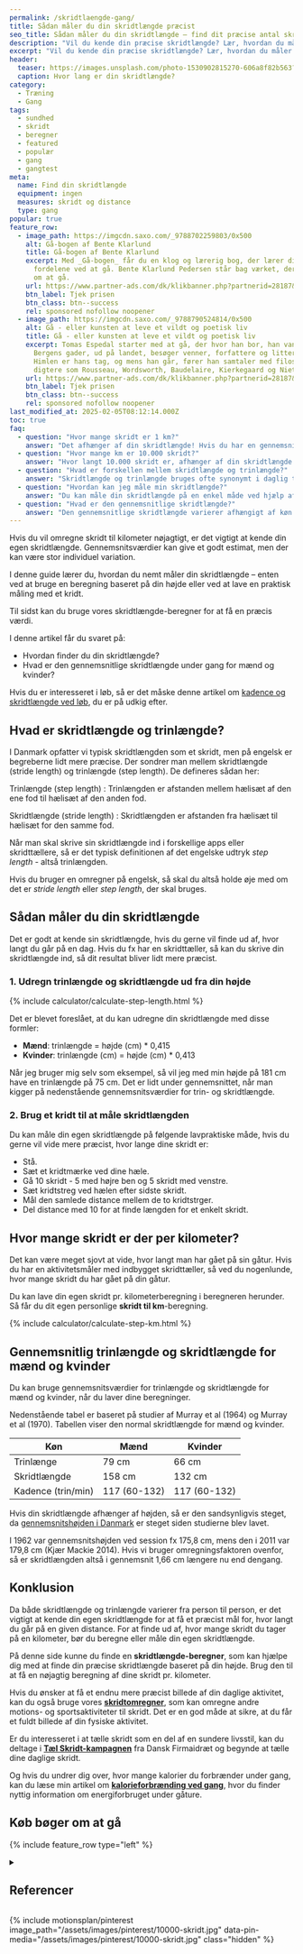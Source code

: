 ```yaml
---
permalink: /skridtlaengde-gang/
title: Sådan måler du din skridtlængde præcist
seo_title: Sådan måler du din skridtlængde – find dit præcise antal skridt per km
description: "Vil du kende din præcise skridtlængde? Lær, hvordan du måler den med en nem metode eller bruger vores beregner til at finde ud af, hvor mange skridt du tager per kilometer"
excerpt: "Vil du kende din præcise skridtlængde? Lær, hvordan du måler den med en nem metode eller bruger vores beregner til at finde ud af, hvor mange skridt du tager per kilometer"
header:
  teaser: https://images.unsplash.com/photo-1530902815270-606a8f82b563?ixlib=rb-4.0.3&ixid=M3wxMjA3fDB8MHxwaG90by1wYWdlfHx8fGVufDB8fHx8fA%3D%3D&auto=format&fit=crop&h=300&w=400&q=10
  caption: Hvor lang er din skridtlængde?
category:
  - Træning
  - Gang
tags:
  - sundhed
  - skridt
  - beregner
  - featured
  - populær
  - gang
  - gangtest
meta:
  name: Find din skridtlængde
  equipment: ingen
  measures: skridt og distance
  type: gang
popular: true
feature_row:
  - image_path: https://imgcdn.saxo.com/_9788702259803/0x500
    alt: Gå-bogen af Bente Klarlund
    title: Gå-bogen af Bente Klarlund
    excerpt: Med _Gå-bogen_ får du en klog og lærerig bog, der lærer dig om alle
      fordelene ved at gå. Bente Klarlund Pedersen står bag værket, der handler
      om at gå.
    url: https://www.partner-ads.com/dk/klikbanner.php?partnerid=28187&bannerid=43264&htmlurl=https://www.saxo.com/dk/gaa-bogen_bente-klarlund-pedersen_indbundet_9788702259803
    btn_label: Tjek prisen
    btn_class: btn--success
    rel: sponsored nofollow noopener
  - image_path: https://imgcdn.saxo.com/_9788790524814/0x500
    alt: Gå - eller kunsten at leve et vildt og poetisk liv
    title: Gå - eller kunsten at leve et vildt og poetisk liv
    excerpt: Tomas Espedal starter med at gå, der hvor han bor, han vandrer i
      Bergens gader, ud på landet, besøger venner, forfattere og litterater.
      Himlen er hans tag, og mens han går, fører han samtaler med filosoffer og
      digtere som Rousseau, Wordsworth, Baudelaire, Kierkegaard og Nietzsche.
    url: https://www.partner-ads.com/dk/klikbanner.php?partnerid=28187&bannerid=43264&htmlurl=https://www.saxo.com/dk/gaa-eller-kunsten-at-leve-et-vildt-og-poetisk-liv_tomas-espedal_haeftet_9788790524814
    btn_label: Tjek prisen
    btn_class: btn--success
    rel: sponsored nofollow noopener
last_modified_at: 2025-02-05T08:12:14.000Z
toc: true
faq:
  - question: "Hvor mange skridt er 1 km?"
    answer: "Det afhænger af din skridtlængde! Hvis du har en gennemsnitlig skridtlængde, kan du bruge den til at beregne, hvor mange skridt du tager på 1 km. Hvis din skridtlængde er 158 cm (for mænd) eller 132 cm (for kvinder), kan du bruge følgende formel til at estimere antallet af skridt på 1 km:\n\n- **Mænd**: 1 km / 1,58 m = cirka 633 skridt\n- **Kvinder**: 1 km / 1,32 m = cirka 757 skridt\n\nDu kan også bruge vores **skridtlængde-beregner** til at få et præcist tal baseret på din egen skridtlængde."
  - question: "Hvor mange km er 10.000 skridt?"
    answer: "Hvor langt 10.000 skridt er, afhænger af din skridtlængde. Hvis din skridtlængde er omkring 158 cm (for mænd) eller 132 cm (for kvinder), kan du beregne det som følger:\n\n- **Mænd** (gennemsnitlig skridtlængde på 158 cm): 10.000 skridt = ca. 6,3 km\n- **Kvinder** (gennemsnitlig skridtlængde på 132 cm): 10.000 skridt = ca. 5,7 km\n\nHvis du vil finde ud af præcis, hvor mange km du går på 10.000 skridt, kan du bruge vores **beregner** til at få en nøjagtig beregning baseret på din individuelle skridtlængde."
  - question: "Hvad er forskellen mellem skridtlængde og trinlængde?"
    answer: "Skridtlængde og trinlængde bruges ofte synonymt i daglig tale, men der er en forskel. Trinlængde (step length) er afstanden mellem hælisæt af den ene fod til hælisæt af den anden fod, mens skridtlængde (stride length) er afstanden mellem hælisæt af den samme fod (to skridt). Når du bruger en app eller en skridttæller, er det normalt trinlængde, du skal indtaste. Sørg derfor for at vide, hvilken værdi der kræves, når du bruger en skridttæller."
  - question: "Hvordan kan jeg måle min skridtlængde?"
    answer: "Du kan måle din skridtlængde på en enkel måde ved hjælp af et kridt og en måling:\n\n1. Sæt et kridtmærke ved hælen på din sko.\n2. Gå 10 skridt (5 med højre ben og 5 med venstre).\n3. Mål afstanden mellem de to kridtstreger.\n4. Del afstanden med 10 for at finde længden af et skridt.\n\nAlternativt kan du bruge vores **beregner** til at udregne din skridtlængde baseret på din højde."
  - question: "Hvad er den gennemsnitlige skridtlængde?"
    answer: "Den gennemsnitlige skridtlængde varierer afhængigt af køn og højde. For mænd er den gennemsnitlige skridtlængde omkring 158 cm, mens kvinder har en gennemsnitlig skridtlængde på 132 cm. Skridtlængden kan dog variere meget afhængigt af din kropsbygning og gangstil. Brug vores beregner for at finde din præcise skridtlængde!"
---
```


Hvis du vil omregne skridt til kilometer nøjagtigt, er det vigtigt at kende din egen skridtlængde. Gennemsnitsværdier kan give et godt estimat, men der kan være stor individuel variation.

I denne guide lærer du, hvordan du nemt måler din skridtlængde – enten ved at bruge en beregning baseret på din højde eller ved at lave en praktisk måling med et kridt. 

Til sidst kan du bruge vores skridtlængde-beregner for at få en præcis værdi.

I denne artikel får du svaret på:

- Hvordan finder du din skridtlængde? 
- Hvad er den gennemsnitlige skridtlængde under gang for mænd og kvinder?

Hvis du er interesseret i løb, så er det måske denne artikel om [kadence og skridtlængde ved løb](/gennemsnitlige-skridtlaengde-kadence-loeb/), du er på udkig efter.

## Hvad er skridtlængde og trinlængde?

I Danmark opfatter vi typisk skridtlængden som et skridt, men på engelsk er begreberne lidt mere præcise. Der sondrer man mellem skridtlængde (stride length) og trinlængde (step length). De defineres sådan her:

Trinlængde (step length)
: Trinlængden er afstanden mellem hælisæt af den ene fod til hælisæt af den anden fod.

Skridtlængde (stride length)
: Skridtlængden er afstanden fra hælisæt til hælisæt for den samme fod.

Når man skal skrive sin skridtlængde ind i forskellige apps eller skridttællere, så er det typisk definitionen af det engelske udtryk _step length_ - altså trinlængden.

Hvis du bruger en omregner på engelsk, så skal du altså holde øje med om det er _stride length_ eller _step length_, der skal bruges.

## Sådan måler du din skridtlængde

Det er godt at kende sin skridtlængde, hvis du gerne vil finde ud af, hvor langt du går på en dag. Hvis du fx har en skridttæller, så kan du skrive din skridtlængde ind, så dit resultat bliver lidt mere præcist.

### 1. Udregn trinlængde og skridtlængde ud fra din højde

{% include calculator/calculate-step-length.html %}

Det er blevet foreslået, at du kan udregne din skridtlængde med disse formler:

- **Mænd**: trinlængde = højde (cm) * 0,415
- **Kvinder**: trinlængde (cm) = højde (cm) * 0,413

Når jeg bruger mig selv som eksempel, så vil jeg med min højde på 181 cm have en trinlængde på 75 cm. Det er lidt under gennemsnittet, når man kigger på nedenstående gennemsnitsværdier for trin- og skridtlængde.

### 2. Brug et kridt til at måle skridtlængden

Du kan måle din egen skridtlængde på følgende lavpraktiske måde, hvis du gerne vil vide mere præcist, hvor lange dine skridt er:

- Stå.
- Sæt et kridtmærke ved dine hæle.
- Gå 10 skridt - 5 med højre ben og 5 skridt med venstre.
- Sæt kridtstreg ved hælen efter sidste skridt.
- Mål den samlede distance mellem de to kridtstrger.
- Del distance med 10 for at finde længden for et enkelt skridt.

## Hvor mange skridt er der per kilometer?

Det kan være meget sjovt at vide, hvor langt man har gået på sin gåtur. Hvis du har en aktivitetsmåler med indbygget skridttæller, så ved du nogenlunde, hvor mange skridt du har gået på din gåtur.

Du kan lave din egen skridt pr. kilometerberegning i beregneren herunder. Så får du dit egen personlige **skridt til km**-beregning.

{% include calculator/calculate-step-km.html %}

## Gennemsnitlig trinlængde og skridtlængde for mænd og kvinder

Du kan bruge gennemsnitsværdier for trinlængde og skridtlængde for mænd og kvinder, når du laver dine beregninger.

Nedenstående tabel er baseret på studier af Murray et al (1964) og Murray et al (1970). Tabellen viser den normal skridtlængde for mænd og kvinder.

| Køn                | Mænd         | Kvinder      |
|--------------------|--------------|--------------|
| Trinlænge          | 79 cm        | 66 cm        |
| Skridtlængde       | 158 cm       | 132 cm       |
| Kadence (trin/min) | 117 (60-132) | 117 (60-132) |

Hvis din skridtlængde afhænger af højden, så er den sandsynligvis steget, da [gennemsnitshøjden i Danmark](/hvad-er-gennemsnitshoejden-i-danmark/) er steget siden studierne blev lavet.

I 1962 var gennemsnitshøjden ved session fx 175,8 cm, mens den i 2011 var 179,8 cm (Kjær Mackie 2014). Hvis vi bruger omregningsfaktoren ovenfor, så er skridtlængden altså i gennemsnit 1,66 cm længere nu end dengang.

## Konklusion

Da både skridtlængde og trinlængde varierer fra person til person, er det vigtigt at kende din egen skridtlængde for at få et præcist mål for, hvor langt du går på en given distance. For at finde ud af, hvor mange skridt du tager på en kilometer, bør du beregne eller måle din egen skridtlængde.

På denne side kunne du finde en **skridtlængde-beregner**, som kan hjælpe dig med at finde din præcise skridtlængde baseret på din højde. Brug den til at få en nøjagtig beregning af dine skridt pr. kilometer.

Hvis du ønsker at få et endnu mere præcist billede af din daglige aktivitet, kan du også bruge vores **[skridtomregner](/omregn-motion-aktivitet-sport-til-skridt/)**, som kan omregne andre motions- og sportsaktiviteter til skridt. Det er en god måde at sikre, at du får et fuldt billede af din fysiske aktivitet.

Er du interesseret i at tælle skridt som en del af en sundere livsstil, kan du deltage i **[Tæl Skridt-kampagnen](/artikel/tael-skridt/)** fra Dansk Firmaidræt og begynde at tælle dine daglige skridt.

Og hvis du undrer dig over, hvor mange kalorier du forbrænder under gang, kan du læse min artikel om **[kalorieforbrænding ved gang](/forbraending-ved-gaa-gang/)**, hvor du finder nyttig information om energiforbruget under gåture.

## Køb bøger om at gå

{% include feature_row type="left" %}

<details markdown="1" class="references">
  <summary><h2 class="references">Referencer</h2></summary>

- Holden, M. K., K. M. Gill, og M. R. Magliozzi. 1986. “Gait Assessment for Neurologically Impaired Patients. Standards for Outcome Assessment”. Physical Therapy 66 (10): 1530–39. <https://doi.org/10.1093/ptj/66.10.1530>.
- “Kjær Mackie og Dänemark - 2014 - 65 år i tal Danmark siden 2. verdenskrig.pdf”. u.å. Set 25. juni 2020. <https://www.dst.dk/Site/Dst/Udgivelser/GetPubFile.aspx?id=19228&sid=65aarital>.
- Murray, M. P., A. B. Drought, og R. C. Kory. 1964. “WALKING PATTERNS OF NORMAL MEN”. The Journal of Bone and Joint Surgery. American Volume 46 (marts): 335–60.
- Murray, M. P., R. C. Kory, og S. B. Sepic. 1970. “Walking Patterns of Normal Women”. Archives of Physical Medicine and Rehabilitation 51 (11): 637–50.
- Stuberg, W. A., V. L. Colerick, D. J. Blanke, og W. Bruce. 1988. “Comparison of a Clinical Gait Analysis Method Using Videography and Temporal-Distance Measures with 16-Mm Cinematography”. Physical Therapy 68 (8): 1221–25.
- Tudor-Locke, Catrine, Cora L. Craig, John P. Thyfault, og John C. Spence. 2013. “A Step-Defined Sedentary Lifestyle Index: <5000 Steps/Day”. Applied Physiology, Nutrition, and Metabolism 38 (2): 100–114. <https://doi.org/10.1139/apnm-2012-0235>.
</details>

{% include motionsplan/pinterest image_path="/assets/images/pinterest/10000-skridt.jpg" data-pin-media="/assets/images/pinterest/10000-skridt.jpg" class="hidden" %}
